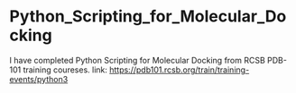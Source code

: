 # Python_Scripting_for_Molecular_Docking

I have completed Python Scripting for Molecular Docking from RCSB PDB-101 training coureses. 
link: https://pdb101.rcsb.org/train/training-events/python3
